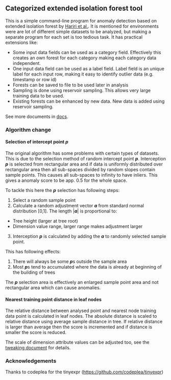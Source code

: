 ## Categorized extended isolation forest tool

This is a simple command-line program for anomaly detection based on extended isolation forest by [Hariri et al.](https://arxiv.org/abs/1811.02141). 
It is mentioned for environments were are lot of different simple datasets to be analyzed, but making a separate program for each set is too tedious task.
It has practical extensions like:

* Some input data fields can be used as a category field. Effectively this creates an own forest for each category making each category data independent.
* One input data field can be used as a label field. Label field is an unique label for each input row, making it easy to identify outlier data (e.g. timestamp or row id)
* Forests can be saved to file to be used later in analysis
* Sampling is done using reservoir sampling. This allows very large training data to be used.
* Existing forests can be enhanced by new data. New data is added using reservoir sampling.

See more documents in [docs](docs).

### Algorithm change
#### Selection of intercept point ***p***
The original algorithm has some problems with certain types of datasets. This is due to the selection method of random intercept point ***p***. 
Interception ***p*** is selected from rectangular area and if data is uniformly distributed over rectangular area then all sub-spaces divided by random slopes contain sample points.
This causes all sub-spaces to infinity to have inliers. This gives a anomaly score to be app. 0.5 for the whole space.

To tackle this here the ***p*** selection has following steps:

1. Select a random sample point
2. Calculate a random adjustment vector ***a*** from standard normal distribution [0,1]. The length &#124;***a***&#124; is proportional to:
  * Tree height (larger at tree root)
  * Dimension value range, larger range makes adjustment larger
3. Interception ***p*** is calculated by adding the ***a*** to randomly selected sample point.

This has following effects:

1. There will always be some ***p***s outside the sample area
2. Most ***p***s tend to accumulated where the data is already at beginning of the building of trees

The ***p*** selection area is effectively an enlarged sample point area and not rectangular area which can cause anomalies.

#### Nearest training point distance in leaf nodes
The relative distance between analysed point and nearest node training data point is calculated in leaf nodes.
The absolute distance is scaled to relative distance using average sample distance in tree. If relative distance is larger
than average then the score is incremented and if distance is smaller the score is reduced.

The scale of dimension attribute values can be adjusted too, see the [tweaking document](docs/tweaking.md) for details.

### Acknowledgements
Thanks to codeplea for the tinyexpr (https://github.com/codeplea/tinyexpr)
